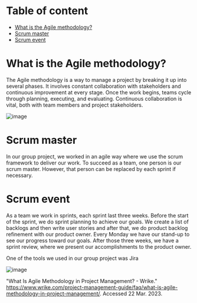 












# Table of content


- [What is the Agile methodology?](#What-is-the-Agile-methodology-?)
- [Scrum master](#scrum-master)
- [Scrum event](scrum-event)








# What is the Agile methodology?

The Agile methodology is a way to manage a project by breaking it up into several phases. It involves constant collaboration with stakeholders and continuous improvement at every stage. Once the work begins, teams cycle through planning, executing, and evaluating. Continuous collaboration is vital, both with team members and project stakeholders.

![image](https://github.com/SoleilUmwiza92/PortfolioS3/assets/124836754/1c99461d-a6ad-45aa-ada7-f5ee6a82b9d6)





# Scrum master

In our group project, we worked in an agile way where we use the scrum framework to deliver our work. To succeed as a team, one person is our scrum master. However, that person can be replaced by each sprint if necessary.

# Scrum event 

As a team we work in sprints, each sprint last three weeks. Before the start of the sprint, we do sprint planning to achieve our goals. We create a list of backlogs and then write user stories and after that, we do product backlog refinement with our product owner. Every Monday we have our stand-up to see our progress toward our goals. After those three weeks, we have a sprint review, where we present our accomplishments to the product owner.

One of the tools we used in our group project was Jira

![image](https://github.com/SoleilUmwiza92/PortfolioS3/assets/124836754/ae6f255d-c865-456c-bb7c-8b77b287e2ae)



 "What Is Agile Methodology in Project Management? - Wrike." https://www.wrike.com/project-management-guide/faq/what-is-agile-methodology-in-project-management/. Accessed 22 Mar. 2023.


